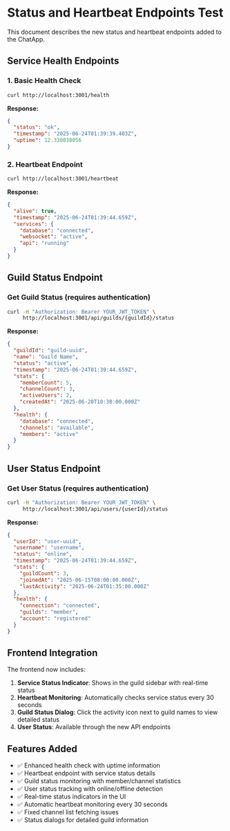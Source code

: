 # Status and Heartbeat Endpoints Test

This document describes the new status and heartbeat endpoints added to the ChatApp.

## Service Health Endpoints

### 1. Basic Health Check
```bash
curl http://localhost:3001/health
```
**Response:**
```json
{
  "status": "ok",
  "timestamp": "2025-06-24T01:39:39.403Z",
  "uptime": 12.330038056
}
```

### 2. Heartbeat Endpoint
```bash
curl http://localhost:3001/heartbeat
```
**Response:**
```json
{
  "alive": true,
  "timestamp": "2025-06-24T01:39:44.659Z",
  "services": {
    "database": "connected",
    "websocket": "active",
    "api": "running"
  }
}
```

## Guild Status Endpoint

### Get Guild Status (requires authentication)
```bash
curl -H "Authorization: Bearer YOUR_JWT_TOKEN" \
     http://localhost:3001/api/guilds/{guildId}/status
```
**Response:**
```json
{
  "guildId": "guild-uuid",
  "name": "Guild Name",
  "status": "active",
  "timestamp": "2025-06-24T01:39:44.659Z",
  "stats": {
    "memberCount": 5,
    "channelCount": 3,
    "activeUsers": 2,
    "createdAt": "2025-06-20T10:30:00.000Z"
  },
  "health": {
    "database": "connected",
    "channels": "available",
    "members": "active"
  }
}
```

## User Status Endpoint

### Get User Status (requires authentication)
```bash
curl -H "Authorization: Bearer YOUR_JWT_TOKEN" \
     http://localhost:3001/api/users/{userId}/status
```
**Response:**
```json
{
  "userId": "user-uuid",
  "username": "username",
  "status": "online",
  "timestamp": "2025-06-24T01:39:44.659Z",
  "stats": {
    "guildCount": 3,
    "joinedAt": "2025-06-15T08:00:00.000Z",
    "lastActivity": "2025-06-24T01:35:00.000Z"
  },
  "health": {
    "connection": "connected",
    "guilds": "member",
    "account": "registered"
  }
}
```

## Frontend Integration

The frontend now includes:

1. **Service Status Indicator**: Shows in the guild sidebar with real-time status
2. **Heartbeat Monitoring**: Automatically checks service status every 30 seconds
3. **Guild Status Dialog**: Click the activity icon next to guild names to view detailed status
4. **User Status**: Available through the new API endpoints

## Features Added

- ✅ Enhanced health check with uptime information
- ✅ Heartbeat endpoint with service status details
- ✅ Guild status monitoring with member/channel statistics
- ✅ User status tracking with online/offline detection
- ✅ Real-time status indicators in the UI
- ✅ Automatic heartbeat monitoring every 30 seconds
- ✅ Fixed channel list fetching issues
- ✅ Status dialogs for detailed guild information